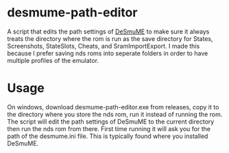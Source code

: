 # desmume-path-editor
A script that edits the path settings of [DeSmuME](http://desmume.org/) to make sure it always treats the directory where the rom is run as the save directory for States, Screenshots, StateSlots, Cheats, and SramImportExport. I made this because I prefer saving nds roms into seperate folders in order to have multiple profiles of the emulator. 

# Usage
On windows, download desmume-path-editor.exe from releases, copy it to the directory where you store the nds rom, run it instead of running the rom. The script will edit the path settings of DeSmuME to the current directory then run the nds rom from there. First time running it will ask you for the path of the desmume.ini file. This is typically found where you installed DeSmuME.
